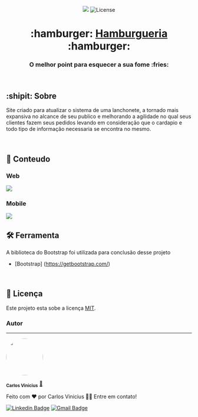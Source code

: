 <p align="center">

<img src="https://img.shields.io/badge/Bootstrap-563D7C?style=for-the-badge&logo=bootstrap&logoColor=white" />
 <img alt="License" src="https://img.shields.io/badge/license-MIT-brightgreen">
  
 
</p>

<h1 align="center">
     :hamburger: <a href="#" alt="site do ecoleta"> Hamburgueria </a>:hamburger:
</h1>

<h3 align="center">
    O melhor point para esquecer a sua fome :fries:
</h3>

<br />


## :shipit: Sobre
Site criado para atualizar o sistema de uma lanchonete, a tornado mais expansiva no alcance de seu publico e melhorando a agilidade no qual seus clientes fazem seus pedidos levando em consideração que o cardapio e todo tipo de informação necessaria se encontra no mesmo.

<br />

## :checkered_flag: Conteudo

 ### Web
 <img src="screen-readme/ct1" />
 
 <br />

 ### Mobile
 <img src="screen-readme/ct2" />

 <br />

## 🛠 Ferramenta

A biblioteca do Bootstrap foi utilizada para conclusão desse projeto

- [Bootstrap] (https://getbootstrap.com/)
<br />

## 📝 Licença

Este projeto esta sobe a licença [MIT](./LICENSE).


### Autor
---


 <img style="border-radius: 50%;" src="https://avatars.githubusercontent.com/u/69722024?s=460&u=6f1ae931d311e3063bae177286efc2811245a1e8&v=4" width="100px;" alt=""/>

 <sub><b>Carlos Vinicius</b></sub></a> <a href="">🚀</a>
<br />

Feito com ❤️ por Carlos Vinicius 👋🏽 Entre em contato!

[![Linkedin Badge](https://img.shields.io/badge/-Carlos-blue?style=flat-square&logo=Linkedin&logoColor=white&link=https://https://www.linkedin.com/in/carlos-vinicius-95745a1a4)](https://www.linkedin.com/in/carlos-vinicius-95745a1a4) 
[![Gmail Badge](https://img.shields.io/badge/-carlosvinicius.index@gmail.com-c14438?style=flat-square&logo=Gmail&logoColor=white&link=mailto:carlosvinicius.index@gmail.com)](mailto:carlosvinicius.index@gmail.com)
